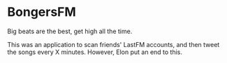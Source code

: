 # BongersFM
Big beats are the best, get high all the time.

This was an application to scan friends' LastFM accounts, and then tweet the songs every X minutes. However, Elon put an end to this. 
